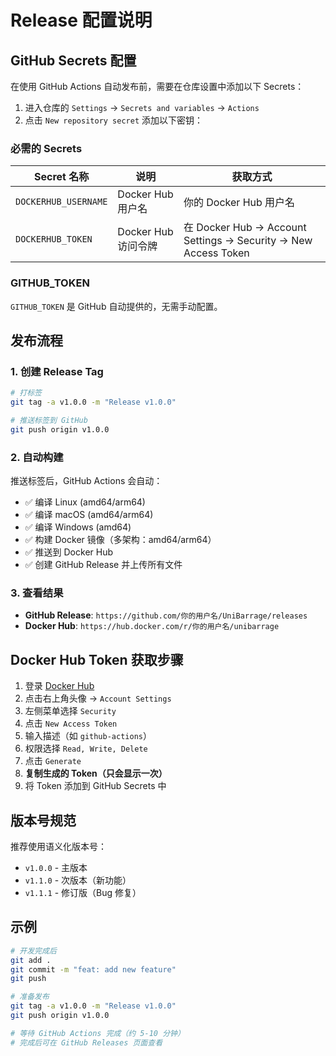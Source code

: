 # Release 配置说明

## GitHub Secrets 配置

在使用 GitHub Actions 自动发布前，需要在仓库设置中添加以下 Secrets：

1. 进入仓库的 `Settings` → `Secrets and variables` → `Actions`
2. 点击 `New repository secret` 添加以下密钥：

### 必需的 Secrets

| Secret 名称 | 说明 | 获取方式 |
|------------|------|---------|
| `DOCKERHUB_USERNAME` | Docker Hub 用户名 | 你的 Docker Hub 用户名 |
| `DOCKERHUB_TOKEN` | Docker Hub 访问令牌 | 在 Docker Hub → Account Settings → Security → New Access Token |

### GITHUB_TOKEN

`GITHUB_TOKEN` 是 GitHub 自动提供的，无需手动配置。

## 发布流程

### 1. 创建 Release Tag

```bash
# 打标签
git tag -a v1.0.0 -m "Release v1.0.0"

# 推送标签到 GitHub
git push origin v1.0.0
```

### 2. 自动构建

推送标签后，GitHub Actions 会自动：
- ✅ 编译 Linux (amd64/arm64)
- ✅ 编译 macOS (amd64/arm64)
- ✅ 编译 Windows (amd64)
- ✅ 构建 Docker 镜像（多架构：amd64/arm64）
- ✅ 推送到 Docker Hub
- ✅ 创建 GitHub Release 并上传所有文件

### 3. 查看结果

- **GitHub Release**: `https://github.com/你的用户名/UniBarrage/releases`
- **Docker Hub**: `https://hub.docker.com/r/你的用户名/unibarrage`

## Docker Hub Token 获取步骤

1. 登录 [Docker Hub](https://hub.docker.com/)
2. 点击右上角头像 → `Account Settings`
3. 左侧菜单选择 `Security`
4. 点击 `New Access Token`
5. 输入描述（如 `github-actions`）
6. 权限选择 `Read, Write, Delete`
7. 点击 `Generate`
8. **复制生成的 Token（只会显示一次）**
9. 将 Token 添加到 GitHub Secrets 中

## 版本号规范

推荐使用语义化版本号：
- `v1.0.0` - 主版本
- `v1.1.0` - 次版本（新功能）
- `v1.1.1` - 修订版（Bug 修复）

## 示例

```bash
# 开发完成后
git add .
git commit -m "feat: add new feature"
git push

# 准备发布
git tag -a v1.0.0 -m "Release v1.0.0"
git push origin v1.0.0

# 等待 GitHub Actions 完成（约 5-10 分钟）
# 完成后可在 GitHub Releases 页面查看
```
